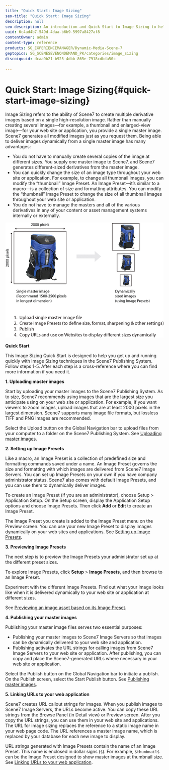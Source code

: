 ```yaml
---
title: "Quick Start: Image Sizing"
seo-title: "Quick Start: Image Sizing"
description: null
seo-description: An introduction and Quick Start to Image Sizing to help you get up and running quickly with Image Sizing techniques.
uuid: 6c4ad4b7-549d-4daa-b6b9-5997a8427af8
contentOwner: admin
content-type: reference
products: SG_EXPERIENCEMANAGER/Dynamic-Media-Scene-7
geptopics: SG_SCENESEVENONDEMAND_PK/categories/image_sizing
discoiquuid: dcaa9b21-b925-4dbb-865e-7918cdbda50c

---
```


# Quick Start: Image Sizing{#quick-start-image-sizing}

Image Sizing refers to the ability of Scene7 to create multiple derivative images based on a single high-resolution image. Rather than manually creating several images—for example, a thumbnail and enlarged-view image—for your web site or application, you provide a single master image. Scene7 generates all modified images just as you request them. Being able to deliver images dynamically from a single master image has many advantages:

* You do not have to manually create several copies of the image at different sizes. You supply one master image to Scene7, and Scene7 generates different-sized derivatives from the master image. 
* You can quickly change the size of an image type throughout your web site or application. For example, to change all thumbnail images, you can modify the “thumbnail” Image Preset. An Image Preset—it’s similar to a macro—is a collection of size and formatting attributes. You can modify the “thumbnail” Image Preset to change the size of all thumbnail images throughout your web site or application. 
* You do not have to manage the masters and all of the various derivatives in any of your content or asset management systems internally or externally.

![You can create multiple derivative images at different sized from the same high-resolution master file.](/help/assets/is_derivative_sizes_popup.png)

**Quick Start**

This Image Sizing Quick Start is designed to help you get up and running quickly with Image Sizing techniques in the Scene7 Publishing System. Follow steps 1-5. After each step is a cross-reference where you can find more information if you need it.

**1. Uploading master images**

Start by uploading your master images to the Scene7 Publishing System. As to size, Scene7 recommends using images that are the largest size you anticipate using on your web site or application. For example, if you want viewers to zoom images, upload images that are at least 2000 pixels in the largest dimension. Scene7 supports many image file formats, but lossless TIFF and PNG images are recommended.

Select the Upload button on the Global Navigation bar to upload files from your computer to a folder on the Scene7 Publishing System. See [Uploading master images](uploading-master-images.md#uploading_master_images).

**2. Setting up Image Presets**

Like a macro, an Image Preset is a collection of predefined size and formatting commands saved under a name. An Image Preset governs the size and formatting with which images are delivered from Scene7 Image Servers. You can set up Image Presets on your own if you have company administrator status. Scene7 also comes with default Image Presets, and you can use them to dynamically deliver images.

To create an Image Preset (if you are an administrator), choose Setup &gt; Application Setup. On the Setup screen, display the Application Setup options and choose Image Presets. Then click **Add** or **Edit** to create an Image Preset.

The Image Preset you create is added to the Image Preset menu on the Preview screen. You can use your new Image Preset to display images dynamically on your web sites and applications. See [Setting up Image Presets](setting-image-presets.md#setting_up_image_presets).

**3. Previewing Image Presets**

The next step is to preview the Image Presets your administrator set up at the different preset sizes.

To explore Image Presets, click **Setup** &gt; **Image Presets**, and then browse to an Image Preset.

Experiment with the different Image Presets. Find out what your image looks like when it is delivered dynamically to your web site or application at different sizes.

See [Previewing an image asset based on its Image Preset](previewing-asset.md#previewing_an_image_asset_based_on_its_image_preset).

**4. Publishing your master images**

Publishing your master image files serves two essential purposes:

* Publishing your master images to Scene7 Image Servers so that images can be dynamically delivered to your web site and application.
* Publishing activates the URL strings for calling images from Scene7 Image Servers to your web site or application. After publishing, you can copy and place the Scene7-generated URLs where necessary in your web site or application.

Select the Publish button on the Global Navigation bar to initiate a publish. On the Publish screen, select the Start Publish button. See [Publishing master images](publishing-master-images.md#publishing_master_images).

**5. Linking URLs to your web application**

Scene7 creates URL callout strings for images. When you publish images to Scene7 Image Servers, the URLs become active. You can copy these URL strings from the Browse Panel (in Detail view) or Preview screen. After you copy the URL strings, you can use them in your web site and applications. The URL for image sizing replaces the reference to a static image name in your web page code. The URL references a master image name, which is replaced by your database for each new image to display.

URL strings generated with Image Presets contain the name of an Image Preset. This name is enclosed in dollar signs (`$`). For example, `$thumbnail$` can be the Image Preset designed to show master images at thumbnail size. See [Linking URLs to your web application](linking-urls-web-application.md#linking_urls_to_your_web_application).
